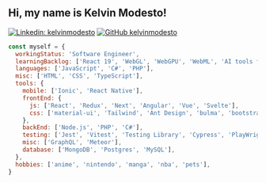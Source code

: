 <h2> Hi, my name is Kelvin Modesto! </h2>

[![Linkedin: kelvinmodesto](https://img.shields.io/badge/-kelvinmodesto-blue?style=flat-square&logo=Linkedin&logoColor=white&link=https://www.linkedin.com/in/kelvinmodesto/)](https://www.linkedin.com/in/kelvinmodesto/)
[![GitHub kelvinmodesto](https://img.shields.io/github/followers/kelvinmodesto?label=follow&style=social)](https://github.com/kelvinmodesto)

```javascript
const myself = {
  workingStatus: 'Software Engineer',
  learningBacklog: ['React 19', 'WebGL', 'WebGPU', 'WebML', 'AI tools for Web development', 'Rust', 'MCP'],
  languages: ['JavaScript', 'C#', 'PHP'],
  misc: ['HTML', 'CSS', 'TypeScript'],
  tools: {
    mobile: ['Ionic', 'React Native'],
    frontEnd: {
      js: ['React', 'Redux', 'Next', 'Angular', 'Vue', 'Svelte'],
      css: ['material-ui', 'Tailwind', 'Ant Design', 'bulma', 'bootstrap', 'emotion', 'Scss']
    },
    backEnd: ['Node.js', 'PHP', 'C#'],
    testing: ['Jest', 'Vitest', 'Testing Library', 'Cypress', 'PlayWright'],
    misc: ['GraphQL', 'Meteor'],
    database: ['MongoDB', 'Postgres', 'MySQL'],
  },
  hobbies: ['anime', 'nintendo', 'manga', 'nba', 'pets'],
}
```
